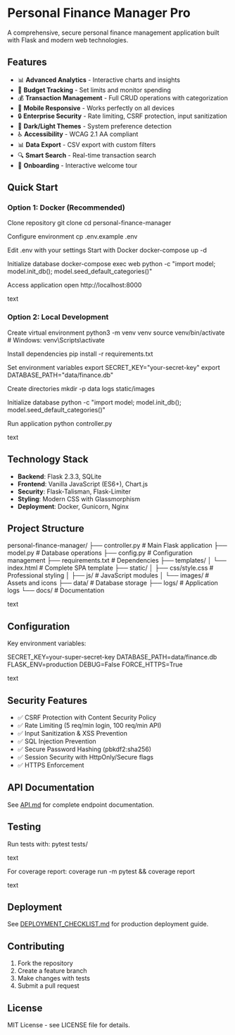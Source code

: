 # Personal Finance Manager Pro

A comprehensive, secure personal finance management application built with Flask and modern web technologies.

## Features

- 📊 **Advanced Analytics** - Interactive charts and insights
- 🎯 **Budget Tracking** - Set limits and monitor spending
- 💰 **Transaction Management** - Full CRUD operations with categorization
- 📱 **Mobile Responsive** - Works perfectly on all devices
- 🔒 **Enterprise Security** - Rate limiting, CSRF protection, input sanitization
- 🌙 **Dark/Light Themes** - System preference detection
- ♿ **Accessibility** - WCAG 2.1 AA compliant
- 📊 **Data Export** - CSV export with custom filters
- 🔍 **Smart Search** - Real-time transaction search
- 🎯 **Onboarding** - Interactive welcome tour

## Quick Start

### Option 1: Docker (Recommended)

Clone repository
git clone <repository-url>
cd personal-finance-manager

Configure environment
cp .env.example .env

Edit .env with your settings
Start with Docker
docker-compose up -d

Initialize database
docker-compose exec web python -c "import model; model.init_db(); model.seed_default_categories()"

Access application
open http://localhost:8000

text

### Option 2: Local Development

Create virtual environment
python3 -m venv venv
source venv/bin/activate # Windows: venv\Scripts\activate

Install dependencies
pip install -r requirements.txt

Set environment variables
export SECRET_KEY="your-secret-key"
export DATABASE_PATH="data/finance.db"

Create directories
mkdir -p data logs static/images

Initialize database
python -c "import model; model.init_db(); model.seed_default_categories()"

Run application
python controller.py

text

## Technology Stack

- **Backend**: Flask 2.3.3, SQLite
- **Frontend**: Vanilla JavaScript (ES6+), Chart.js
- **Security**: Flask-Talisman, Flask-Limiter
- **Styling**: Modern CSS with Glassmorphism
- **Deployment**: Docker, Gunicorn, Nginx

## Project Structure

personal-finance-manager/
├── controller.py # Main Flask application
├── model.py # Database operations
├── config.py # Configuration management
├── requirements.txt # Dependencies
├── templates/
│ └── index.html # Complete SPA template
├── static/
│ ├── css/style.css # Professional styling
│ ├── js/ # JavaScript modules
│ └── images/ # Assets and icons
├── data/ # Database storage
├── logs/ # Application logs
└── docs/ # Documentation

text

## Configuration

Key environment variables:

SECRET_KEY=your-super-secret-key
DATABASE_PATH=data/finance.db
FLASK_ENV=production
DEBUG=False
FORCE_HTTPS=True

text

## Security Features

- ✅ CSRF Protection with Content Security Policy
- ✅ Rate Limiting (5 req/min login, 100 req/min API)
- ✅ Input Sanitization & XSS Prevention
- ✅ SQL Injection Prevention
- ✅ Secure Password Hashing (pbkdf2:sha256)
- ✅ Session Security with HttpOnly/Secure flags
- ✅ HTTPS Enforcement

## API Documentation

See [API.md](API.md) for complete endpoint documentation.

## Testing

Run tests with:
pytest tests/

text

For coverage report:
coverage run -m pytest && coverage report

text

## Deployment

See [DEPLOYMENT_CHECKLIST.md](DEPLOYMENT_CHECKLIST.md) for production deployment guide.

## Contributing

1. Fork the repository
2. Create a feature branch
3. Make changes with tests
4. Submit a pull request

## License

MIT License - see LICENSE file for details.

